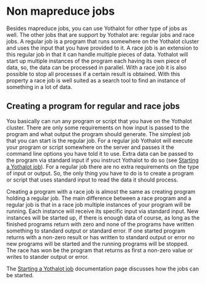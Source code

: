 # Non mapreduce jobs

Besides mapreduce jobs, you can use Yothalot for other
type of jobs as well. The other jobs that are support by Yothalot are:
regular jobs and race jobs. A regular job is a program that runs somewhere
on the Yothalot cluster and uses the input that you have provided to it.
A race job is an extension to this regular job in that it can handle multiple
pieces of data. Yothalot will start up multiple instances of the program
each having its own piece of data, so, the data can be processed in parallel.
With a race job it is also possible to stop all processes if a certain result
is obtained. With this property a race job is well suited as a search tool
to find an instance of something in a lot of data.


## Creating a program for regular and race jobs

You basically can run any program or script that you have on the Yothalot cluster.
There are only some requirements on how input is passed to the program
and what output the program should generate.
The simplest job that you can start is the regular job. For a regular job
Yothalot will execute your program or script somewhere on the server and 
passes it the command line options you have told it to use. Extra data can
be passed to the program via standard input if you instruct Yothalot to do
so (see [Starting a Yothalot job](copernica-docs:Yothalot/cpp-start "Start up a job")).
For a regular job there are no extra requirements on the type of input
or output. So, the only thing you have to do is to create a program or script
that uses standard input to read the data it should process.

Creating a program with a race job is almost the same as creating program
holding a regular job. The main difference between a race program and a
regular job is that in a race job multiple instances of your program will
be running. Each instance will receive its specific input via standard input.
New instances will be started up, if there is enough data of course, as
long as the finished programs return with zero and none of the programs
have written something to standard output or standard error. If one started
program returns with a non-zero result or has written to standard output
or error no new programs will be started and the running programs will be
stopped. The race has won be the program that returns as first a non-zero
value or writes to stander output or error.

The [Starting a Yothalot job](copernica-docs:Yothalot/cpp-start "Start up a job")
documentation page discusses how the jobs can be started.
